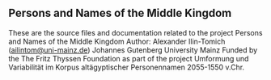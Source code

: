 ## Persons and Names of the Middle Kingdom

These are the source files and documentation related to the project 
Persons and Names of the Middle Kingdom
Author: Alexander Ilin-Tomich (ailintom@uni-mainz.de)
Johannes Gutenberg University Mainz
Funded by the The Fritz Thyssen Foundation as part of the project
Umformung und Variabilität im Korpus altägyptischer Personennamen 2055-1550 v.Chr.
